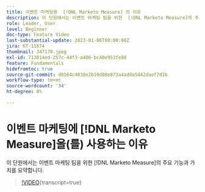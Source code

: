 ```yaml
---
title: 이벤트 마케팅용  [!DNL Marketo Measure] 의 이유
description: 이 단원에서는 이벤트 마케팅 팀을 위한  [!DNL Marketo Measure]의 주요 기능과 가치를 요약합니다.
role: Leader, User
level: Beginner
doc-type: Feature Video
last-substantial-update: 2023-01-06T00:00:00Z
jira: KT-11674
thumbnail: 347178.jpeg
exl-id: 713014ed-257c-44f3-a406-bc40e953fe88
feature: Fundamentals
hidefromtoc: true
source-git-commit: d8164c4838e2b10d80e873a4ad8a5442daef7d1b
workflow-type: tm+mt
source-wordcount: '34'
ht-degree: 0%

---
```


# 이벤트 마케팅에 [!DNL Marketo Measure]을(를) 사용하는 이유

이 단원에서는 이벤트 마케팅 팀을 위한 [!DNL Marketo Measure]의 주요 기능과 가치를 요약합니다.

>[!VIDEO](https://video.tv.adobe.com/v/3422352/?learn=on&captions=kor){transcript=true}
